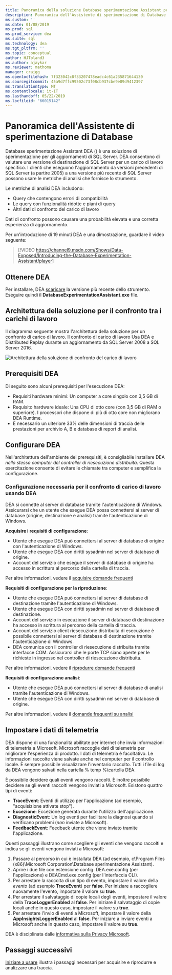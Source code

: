 ```yaml
---
title: Panoramica della soluzione Database sperimentazione Assistant per SQL Server viene aggiornato
description: Panoramica dell'Assistente di sperimentazione di Database
ms.custom: ''
ms.date: 01/08/2019
ms.prod: sql
ms.prod_service: dea
ms.suite: sql
ms.technology: dea
ms.tgt_pltfrm: ''
ms.topic: conceptual
author: HJToland3
ms.author: ajaykar
ms.reviewer: mathoma
manager: craigg
ms.openlocfilehash: 7f323042c8f33207478eadc4c61a235871644130
ms.sourcegitcommit: 45a9d7ffc99502c73f08cb937cbe9e89d9412397
ms.translationtype: MT
ms.contentlocale: it-IT
ms.lasthandoff: 05/22/2019
ms.locfileid: "66015142"
---
```

# <a name="overview-of-database-experimentation-assistant"></a>Panoramica dell'Assistente di sperimentazione di Database

Database sperimentazione Assistant DEA () è una soluzione di sperimentazione per gli aggiornamenti di SQL Server. DEA consentono di valutare una versione di destinazione di SQL Server per un carico di lavoro specifico. I clienti che eseguono l'aggiornamento da versioni precedenti di SQL Server (a partire 2005) a una versione più recente di SQL Server possono usare le metriche di analisi che fornisce lo strumento. 

Le metriche di analisi DEA includono:
- Query che contengono errori di compatibilità
- Le query con funzionalità ridotte e piani di query
- Altri dati di confronto del carico di lavoro

Dati di confronto possono causare una probabilità elevata e una corretta esperienza di aggiornamento.

Per un'introduzione di 19 minuti DEA e una dimostrazione, guardare il video seguente:

> [!VIDEO https://channel9.msdn.com/Shows/Data-Exposed/Introducing-the-Database-Experimentation-Assistant/player]

## <a name="get-dea"></a>Ottenere DEA

Per installare, DEA [scaricare](https://www.microsoft.com/download/details.aspx?id=54090) la versione più recente dello strumento. Eseguire quindi il **DatabaseExperimentationAssistant.exe** file.

## <a name="solution-architecture-for-comparing-workloads"></a>Architettura della soluzione per il confronto tra i carichi di lavoro

Il diagramma seguente mostra l'architettura della soluzione per un confronto di carico di lavoro. Il confronto di carico di lavoro Usa DEA e Distributed Replay durante un aggiornamento da SQL Server 2008 a SQL Server 2016.

![Architettura della soluzione di confronto del carico di lavoro](./media/database-experimentation-assistant-overview/dea-overview-compare-solution-architecture.png)

## <a name="dea-prerequisites"></a>Prerequisiti DEA

Di seguito sono alcuni prerequisiti per l'esecuzione DEA:
- Requisiti hardware minimi: Un computer a core singolo con 3,5 GB di RAM.
- Requisito hardware ideale: Una CPU di otto core (con 3,5 GB di RAM o superiore). I processori che dispone di più di otto core non migliorano DEA Runtime.
- È necessario un ulteriore 33% delle dimensioni di traccia delle prestazioni per archivio A, B e database di report di analisi.

## <a name="configure-dea"></a>Configurare DEA

Nell'architettura dell'ambiente dei prerequisiti, è consigliabile installare DEA *nello stesso computer del controller di riesecuzione distribuita*. Questa esercitazione consente di evitare le chiamate tra computer e semplifica la configurazione.

### <a name="required-configuration-for-workload-comparison-by-using-dea"></a>Configurazione necessaria per il confronto di carico di lavoro usando DEA

DEA si connette al server di database tramite l'autenticazione di Windows. Assicurarsi che un utente che esegue DEA possa connettersi ai server di database (origine, destinazione e analisi) tramite l'autenticazione di Windows.

**Acquisire i requisiti di configurazione**:

*   Utente che esegue DEA può connettersi al server di database di origine con l'autenticazione di Windows.
*   Utente che esegue DEA con diritti sysadmin nel server di database di origine.
*   Account del servizio che esegue il server di database di origine ha accesso in scrittura al percorso della cartella di traccia.

Per altre informazioni, vedere il [acquisire domande frequenti](database-experimentation-assistant-capture-trace.md#frequently-asked-questions-about-trace-capture)

**Requisiti di configurazione per la riproduzione**: 

*   Utente che esegue DEA può connettersi al server di database di destinazione tramite l'autenticazione di Windows.
*   Utente che esegue DEA con diritti sysadmin nel server di database di destinazione.
*   Account del servizio in esecuzione il server di database di destinazione ha accesso in scrittura al percorso della cartella di traccia.
*   Account del servizio client riesecuzione distribuita di esecuzione è possibile connettersi al server di database di destinazione tramite l'autenticazione di Windows.
*   DEA comunica con il controller di riesecuzione distribuita tramite interfacce COM. Assicurarsi che le porte TCP siano aperte per le richieste in ingresso nel controller di riesecuzione distribuita.

Per altre informazioni, vedere il [riprodurre domande frequenti](database-experimentation-assistant-replay-trace.md#frequently-asked-questions-about-trace-replay)

**Requisiti di configurazione analisi**: 

*   Utente che esegue DEA può connettersi al server di database di analisi tramite l'autenticazione di Windows.
*   Utente che esegue DEA con diritti sysadmin nel server di database di origine.

Per altre informazioni, vedere il [domande frequenti su analisi](database-experimentation-assistant-create-report.md#frequently-asked-questions-about-analysis-reports)

## <a name="set-up-telemetry"></a>Impostare i dati di telemetria

DEA dispone di una funzionalità abilitate per internet che invia informazioni di telemetria a Microsoft. Microsoft raccoglie dati di telemetria per migliorare l'esperienza di prodotto. I dati di telemetria è facoltativo. Le informazioni raccolte viene salvate anche nel computer per il controllo locale. È sempre possibile visualizzare l'inventario raccolto. Tutti i file di log da DEA vengono salvati nella cartella % temp %\\cartella DEA.

È possibile decidere quali eventi vengono raccolti. È inoltre possibile decidere se gli eventi raccolti vengono inviati a Microsoft. Esistono quattro tipi di eventi:

*   **TraceEvent**: Eventi di utilizzo per l'applicazione (ad esempio, "acquisizione attivate stop").
*   **Eccezione**: Eccezione generata durante l'utilizzo dell'applicazione.
*   **DiagnosticEvent**: Un log eventi per facilitare la diagnosi quando si verificano problemi (*non* inviate a Microsoft).
*   **FeedbackEvent**: Feedback utente che viene inviato tramite l'applicazione.

Questi passaggi illustrano come scegliere gli eventi che vengono raccolti e indica se gli eventi vengono inviati a Microsoft:

1.  Passare al percorso in cui è installata DEA (ad esempio, c\\Program Files (x86)\\Microsoft Corporation\\Database sperimentazione Assistant).
2.  Aprire i due file con estensione config: DEA.exe.config (per l'applicazione) e DEACmd.exe.config (per l'interfaccia CLI).
3.  Per arrestare la raccolta di un tipo di evento, impostare il valore della *evento* (ad esempio **TraceEvent**) per **false**. Per iniziare a raccogliere nuovamente l'evento, impostare il valore su **true**.
4.  Per arrestare il salvataggio di copie locali degli eventi, impostare il valore della **TraceLoggerEnabled** al **false**. Per iniziare il salvataggio di copie locali anche in questo caso, impostare il valore su **true**.
5.  Per arrestare l'invio di eventi a Microsoft, impostare il valore della **AppInsightsLoggerEnabled** al **false**. Per iniziare a inviare eventi a Microsoft anche in questo caso, impostare il valore su **true**.

DEA è disciplinata dalle [informativa sulla Privacy Microsoft](https://aka.ms/dea-privacy).

## <a name="next-steps"></a>Passaggi successivi

[Iniziare a usare](database-experimentation-assistant-get-started.md) illustra i passaggi necessari per acquisire e riprodurre e analizzare una traccia.
